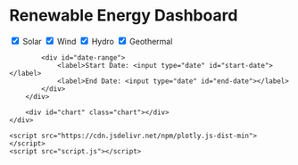 <!DOCTYPE html>
<html lang="en">
<head>
    <meta charset="UTF-8">
    <meta name="viewport" content="width=device-width, initial-scale=1.0">
    <title>Renewable Energy Dashboard</title>
    <link rel="stylesheet" href="style.css">
</head>
<body>
    <h1>Renewable Energy Dashboard</h1>
    <div class="container">
        <div class="controls">
            <div class="checkbox-group">
                <label><input type="checkbox" value="Solar" checked> Solar</label>
                <label><input type="checkbox" value="Wind" checked> Wind</label>
                <label><input type="checkbox" value="Hydro" checked> Hydro</label>
                <label><input type="checkbox" value="Geothermal" checked> Geothermal</label>
            </div>

            <div id="date-range">
                <label>Start Date: <input type="date" id="start-date"></label>
                <label>End Date: <input type="date" id="end-date"></label>
            </div>
        </div>

        <div id="chart" class="chart"></div>
    </div>

    <script src="https://cdn.jsdelivr.net/npm/plotly.js-dist-min"></script>
    <script src="script.js"></script>
</body>
</html>
